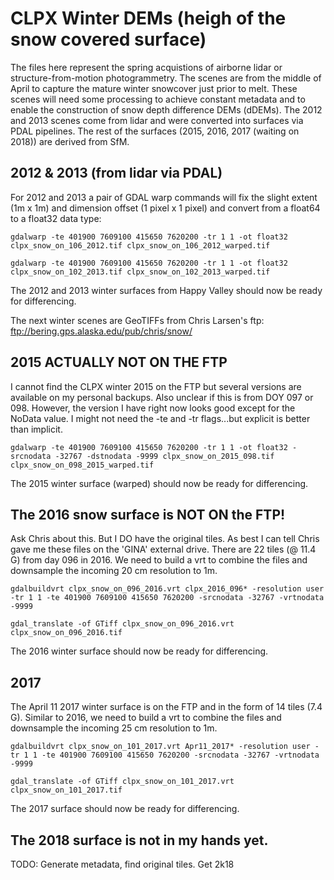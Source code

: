 # CLPX Winter DEMs (heigh of the snow covered surface)

The files here represent the spring acquistions of airborne lidar or structure-from-motion photogrammetry. The scenes are from the middle of April to capture the mature winter snowcover just prior to melt. These scenes will need some processing to achieve constant metadata and to enable the construction of snow depth difference DEMs (dDEMs). The 2012 and 2013 scenes come from lidar and were converted into surfaces via PDAL pipelines. The rest of the surfaces (2015, 2016, 2017 (waiting on 2018)) are derived from SfM.

## 2012 & 2013 (from lidar via PDAL)

For 2012 and 2013 a pair of GDAL warp commands will fix the slight extent (1m x 1m) and dimension offset (1 pixel x 1 pixel) and convert from a float64 to a float32 data type:

`gdalwarp -te 401900 7609100 415650 7620200 -tr 1 1 -ot float32 clpx_snow_on_106_2012.tif clpx_snow_on_106_2012_warped.tif`

`gdalwarp -te 401900 7609100 415650 7620200 -tr 1 1 -ot float32 clpx_snow_on_102_2013.tif clpx_snow_on_102_2013_warped.tif`

The 2012 and 2013 winter surfaces from Happy Valley should now be ready for differencing.

The next winter scenes are GeoTIFFs from Chris Larsen's ftp: ftp://bering.gps.alaska.edu/pub/chris/snow/

## 2015 ACTUALLY NOT ON THE FTP

I cannot find the CLPX winter 2015 on the FTP but several versions are available on my personal backups. Also unclear if this is from DOY 097 or 098.
However, the version I have right now looks good except for the NoData value.
I might not need the -te and -tr flags...but explicit is better than implicit.

`gdalwarp -te 401900 7609100 415650 7620200 -tr 1 1 -ot float32 -srcnodata -32767 -dstnodata -9999 clpx_snow_on_2015_098.tif clpx_snow_on_098_2015_warped.tif`

The 2015 winter surface (warped) should now be ready for differencing.

## The 2016 snow surface is NOT ON the FTP!

Ask Chris about this. But I DO have the original tiles. As best I can tell Chris gave me these files on the 'GINA' external drive. There are 22 tiles (@ 11.4 G) from day 096 in 2016. We need to build a vrt to combine the files and downsample the incoming 20 cm resolution to 1m.

`gdalbuildvrt clpx_snow_on_096_2016.vrt clpx_2016_096* -resolution user -tr 1 1 -te 401900 7609100 415650 7620200 -srcnodata -32767 -vrtnodata -9999`

`gdal_translate -of GTiff clpx_snow_on_096_2016.vrt clpx_snow_on_096_2016.tif`

The 2016 winter surface should now be ready for differencing.

## 2017

The April 11 2017 winter surface is on the FTP and in the form of 14 tiles (7.4 G). Similar to 2016, we need to build a vrt to combine the files and downsample the incoming 25 cm resolution to 1m.

`gdalbuildvrt clpx_snow_on_101_2017.vrt Apr11_2017* -resolution user -tr 1 1 -te 401900 7609100 415650 7620200 -srcnodata -32767 -vrtnodata -9999`

`gdal_translate -of GTiff clpx_snow_on_101_2017.vrt clpx_snow_on_101_2017.tif`

The 2017 surface should now be ready for differencing.

## The 2018 surface is not in my hands yet.

TODO: Generate metadata, find original tiles. Get 2k18
